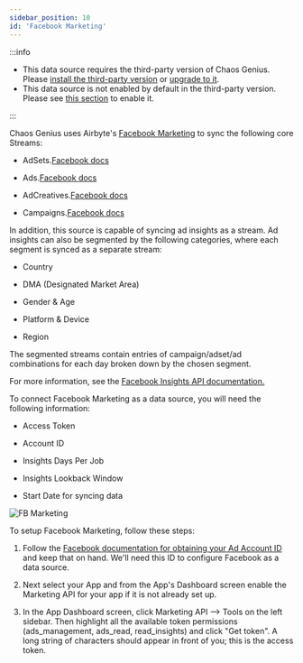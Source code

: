 ```yaml
---
sidebar_position: 10
id: 'Facebook Marketing'
---
```


:::info

- This data source requires the third-party version of Chaos Genius.
  Please [install the third-party version](/Quick_Start/install.md#third-party-installation) or [upgrade to it](/Operator_Guides/upgrading_cg.md#from-the-default-installation-to-third-party-installation).
- This data source is not enabled by default in the third-party version. Please see [this section](/Operator_Guides/Configuration/config-params.md#enabling-third-party-data-sources) to enable it.

:::

Chaos Genius uses Airbyte's [Facebook Marketing](https://docs.airbyte.io/integrations/sources/facebook-marketing) to sync the following core Streams:

-   AdSets.[Facebook docs](https://developers.facebook.com/docs/marketing-api/reference/ad-campaign#fields)

-   Ads.[Facebook docs](https://developers.facebook.com/docs/marketing-api/reference/adgroup#fields)

-   AdCreatives.[Facebook docs](https://developers.facebook.com/docs/marketing-api/reference/ad-creative#fields)

-   Campaigns.[Facebook docs](https://developers.facebook.com/docs/marketing-api/reference/ad-campaign-group#fields)

In addition, this source is capable of syncing ad insights as a stream. Ad insights can also be segmented by the following categories, where each segment is synced as a separate stream:

-   Country

-   DMA (Designated Market Area)

-   Gender & Age

-   Platform & Device

-   Region

The segmented streams contain entries of campaign/adset/ad combinations for each day broken down by the chosen segment.

For more information, see the [Facebook Insights API documentation.](https://developers.facebook.com/docs/marketing-api/reference/adgroup/insights/)

To connect Facebook Marketing as a data source, you will need the following information:

-   Access Token

-   Account ID

-   Insights Days Per Job

-   Insights Lookback Window

-   Start Date for syncing data

![FB Marketing](/img/connecting-to-data-sources/fbmarketing.png)

To setup Facebook Marketing, follow these steps:

1.  Follow the [Facebook documentation for obtaining your Ad Account ID](https://www.facebook.com/business/help/1492627900875762) and keep that on hand. We'll need this ID to configure Facebook as a data source.

2.  Next select your App and from the App's Dashboard screen enable the Marketing API for your app if it is not already set up.

3.  In the App Dashboard screen, click Marketing API --> Tools on the left sidebar. Then highlight all the available token permissions (ads_management, ads_read, read_insights) and click "Get token". A long string of characters should appear in front of you; this is the access token.

